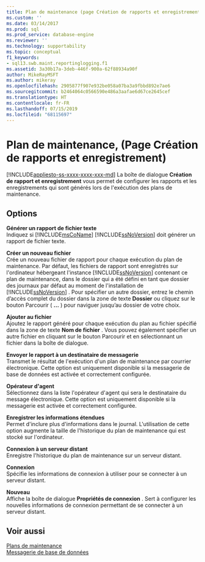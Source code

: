 ```yaml
---
title: Plan de maintenance (page Création de rapports et enregistrement) | Microsoft Docs
ms.custom: ''
ms.date: 03/14/2017
ms.prod: sql
ms.prod_service: database-engine
ms.reviewer: ''
ms.technology: supportability
ms.topic: conceptual
f1_keywords:
- sql13.swb.maint.reportinglogging.f1
ms.assetid: 3a30b17a-3deb-446f-900a-62f88934a90f
author: MikeRayMSFT
ms.author: mikeray
ms.openlocfilehash: 2905877f907e932be058a07ba3a9fbbd892e7ae6
ms.sourcegitcommit: b2464064c0566590e486a3aafae6d67ce2645cef
ms.translationtype: HT
ms.contentlocale: fr-FR
ms.lasthandoff: 07/15/2019
ms.locfileid: "68115697"
---
```

# <a name="maintenance-plan-reporting-and-logging-page"></a>Plan de maintenance, (Page Création de rapports et enregistrement)
[!INCLUDE[appliesto-ss-xxxx-xxxx-xxx-md](../../includes/appliesto-ss-xxxx-xxxx-xxx-md.md)]
  La boîte de dialogue **Création de rapport et enregistrement** vous permet de configurer les rapports et les enregistrements qui sont générés lors de l'exécution des plans de maintenance.  
  
## <a name="options"></a>Options  
 **Générer un rapport de fichier texte**  
 Indiquez si [!INCLUDE[msCoName](../../includes/msconame-md.md)] [!INCLUDE[ssNoVersion](../../includes/ssnoversion-md.md)] doit générer un rapport de fichier texte.  
  
 **Créer un nouveau fichier**  
 Crée un nouveau fichier de rapport pour chaque exécution du plan de maintenance. Par défaut, les fichiers de rapport sont enregistrés sur l'ordinateur hébergeant l'instance [!INCLUDE[ssNoVersion](../../includes/ssnoversion-md.md)] contenant ce plan de maintenance, dans le dossier qui a été défini en tant que dossier des journaux par défaut au moment de l'installation de [!INCLUDE[ssNoVersion](../../includes/ssnoversion-md.md)] . Pour spécifier un autre dossier, entrez le chemin d’accès complet du dossier dans la zone de texte **Dossier** ou cliquez sur le bouton Parcourir ( **...** ) pour naviguer jusqu’au dossier de votre choix.  
  
 **Ajouter au fichier**  
 Ajoutez le rapport généré pour chaque exécution du plan au fichier spécifié dans la zone de texte **Nom de fichier** . Vous pouvez également spécifier un autre fichier en cliquant sur le bouton Parcourir et en sélectionnant un fichier dans la boîte de dialogue.  
  
 **Envoyer le rapport à un destinataire de messagerie**  
 Transmet le résultat de l'exécution d'un plan de maintenance par courrier électronique. Cette option est uniquement disponible si la messagerie de base de données est activée et correctement configurée.  
  
 **Opérateur d'agent**  
 Sélectionnez dans la liste l'opérateur d'agent qui sera le destinataire du message électronique. Cette option est uniquement disponible si la messagerie est activée et correctement configurée.  
  
 **Enregistrer les informations étendues**  
 Permet d'inclure plus d'informations dans le journal. L'utilisation de cette option augmente la taille de l'historique du plan de maintenance qui est stocké sur l'ordinateur.  
  
 **Connexion à un serveur distant**  
 Enregistre l'historique du plan de maintenance sur un serveur distant.  
  
 **Connexion**  
 Spécifie les informations de connexion à utiliser pour se connecter à un serveur distant.  
  
 **Nouveau**  
 Affiche la boîte de dialogue **Propriétés de connexion** . Sert à configurer les nouvelles informations de connexion permettant de se connecter à un serveur distant.  
  
## <a name="see-also"></a>Voir aussi  
 [Plans de maintenance](../../relational-databases/maintenance-plans/maintenance-plans.md)   
 [Messagerie de base de données](../../relational-databases/database-mail/database-mail.md)  
  
  

